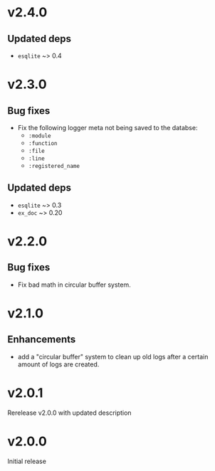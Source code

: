 # v2.4.0

## Updated deps
  * `esqlite` ~> 0.4

# v2.3.0

## Bug fixes
  * Fix the following logger meta not being saved to the databse:
    * `:module`
    * `:function`
    * `:file`
    * `:line`
    * `:registered_name`

## Updated deps
  * `esqlite` ~> 0.3
  * `ex_doc` ~> 0.20

# v2.2.0

## Bug fixes
  * Fix bad math in circular buffer system.

# v2.1.0

## Enhancements
  * add a "circular buffer" system to clean up old logs after a certain amount
    of logs are created.

# v2.0.1

Rerelease v2.0.0 with updated description

# v2.0.0

Initial release
